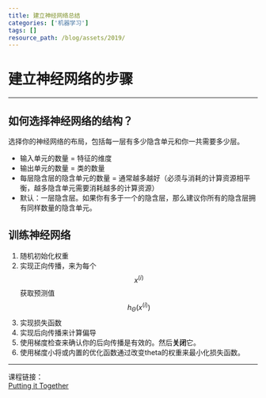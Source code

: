 ```yaml
---
title: 建立神经网络总结
categories: ['机器学习']
tags: []
resource_path: /blog/assets/2019/
---
```


<script type="text/javascript" async src="https://cdn.mathjax.org/mathjax/latest/MathJax.js?config=TeX-MML-AM_CHTML"> </script>

建立神经网络的步骤
===

---

如何选择神经网络的结构？
---

选择你的神经网络的布局，包括每一层有多少隐含单元和你一共需要多少层。

* 输入单元的数量 = 特征的维度
* 输出单元的数量 = 类的数量
* 每层隐含层的隐含单元的数量 = 通常越多越好（必须与消耗的计算资源相平衡，越多隐含单元需要消耗越多的计算资源）
* 默认：一层隐含层。如果你有多于一个的隐含层，那么建议你所有的隐含层拥有同样数量的隐含单元。

训练神经网络
---

1. 随机初始化权重
2. 实现正向传播，来为每个$$x^{(i)}$$获取预测值$$h_\Theta(x^{(i)})$$
3. 实现损失函数
4. 实现后向传播来计算偏导
5. 使用梯度检查来确认你的后向传播是有效的。然后**关闭**它。
6. 使用梯度小将或内置的优化函数通过改变theta的权重来最小化损失函数。


- - -
课程链接：  
[Putting it Together](https://www.coursera.org/learn/machine-learning/supplement/Uskwd/putting-it-together)